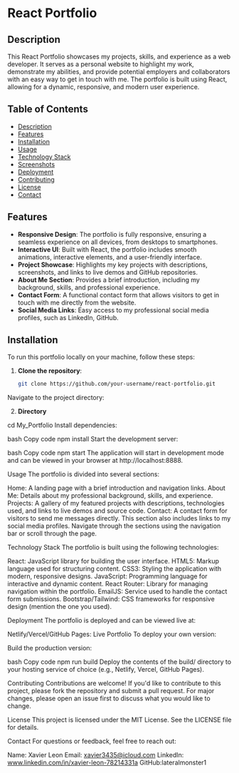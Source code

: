 # React Portfolio

## Description

This React Portfolio showcases my projects, skills, and experience as a web developer. It serves as a personal website to highlight my work, demonstrate my abilities, and provide potential employers and collaborators with an easy way to get in touch with me. The portfolio is built using React, allowing for a dynamic, responsive, and modern user experience.

## Table of Contents

- [Description](#description)
- [Features](#features)
- [Installation](#installation)
- [Usage](#usage)
- [Technology Stack](#technology-stack)
- [Screenshots](#screenshots)
- [Deployment](#deployment)
- [Contributing](#contributing)
- [License](#license)
- [Contact](#contact)

## Features

- **Responsive Design**: The portfolio is fully responsive, ensuring a seamless experience on all devices, from desktops to smartphones.
- **Interactive UI**: Built with React, the portfolio includes smooth animations, interactive elements, and a user-friendly interface.
- **Project Showcase**: Highlights my key projects with descriptions, screenshots, and links to live demos and GitHub repositories.
- **About Me Section**: Provides a brief introduction, including my background, skills, and professional experience.
- **Contact Form**: A functional contact form that allows visitors to get in touch with me directly from the website.
- **Social Media Links**: Easy access to my professional social media profiles, such as LinkedIn, GitHub.

## Installation

To run this portfolio locally on your machine, follow these steps:

1. **Clone the repository**:
   ```bash
   git clone https://github.com/your-username/react-portfolio.git
Navigate to the project directory:

2. **Directory**

cd My_Portfolio
Install dependencies:

bash
Copy code
npm install
Start the development server:

bash
Copy code
npm start
The application will start in development mode and can be viewed in your browser at http://localhost:8888.

Usage
The portfolio is divided into several sections:

Home: A landing page with a brief introduction and navigation links.
About Me: Details about my professional background, skills, and experience.
Projects: A gallery of my featured projects with descriptions, technologies used, and links to live demos and source code.
Contact: A contact form for visitors to send me messages directly. This section also includes links to my social media profiles.
Navigate through the sections using the navigation bar or scroll through the page.

Technology Stack
The portfolio is built using the following technologies:

React: JavaScript library for building the user interface.
HTML5: Markup language used for structuring content.
CSS3: Styling the application with modern, responsive designs.
JavaScript: Programming language for interactive and dynamic content.
React Router: Library for managing navigation within the portfolio.
EmailJS: Service used to handle the contact form submissions.
Bootstrap/Tailwind: CSS frameworks for responsive design (mention the one you used).


Deployment
The portfolio is deployed and can be viewed live at:

Netlify/Vercel/GitHub Pages: Live Portfolio
To deploy your own version:

Build the production version:

bash
Copy code
npm run build
Deploy the contents of the build/ directory to your hosting service of choice (e.g., Netlify, Vercel, GitHub Pages).

Contributing
Contributions are welcome! If you'd like to contribute to this project, please fork the repository and submit a pull request. For major changes, please open an issue first to discuss what you would like to change.

License
This project is licensed under the MIT License. See the LICENSE file for details.

Contact
For questions or feedback, feel free to reach out:

Name: Xavier Leon
Email: xavier3435@icloud.com
LinkedIn: www.linkedin.com/in/xavier-leon-78214331a
GitHub:lateralmonster1

